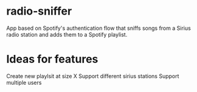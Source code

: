# radio-sniffer

App based on Spotify's authentication flow that sniffs songs from a Sirius radio station and adds them to a Spotify playlist.


# Ideas for features

Create new playlsit at size X
Support different sirius stations
Support multiple users
